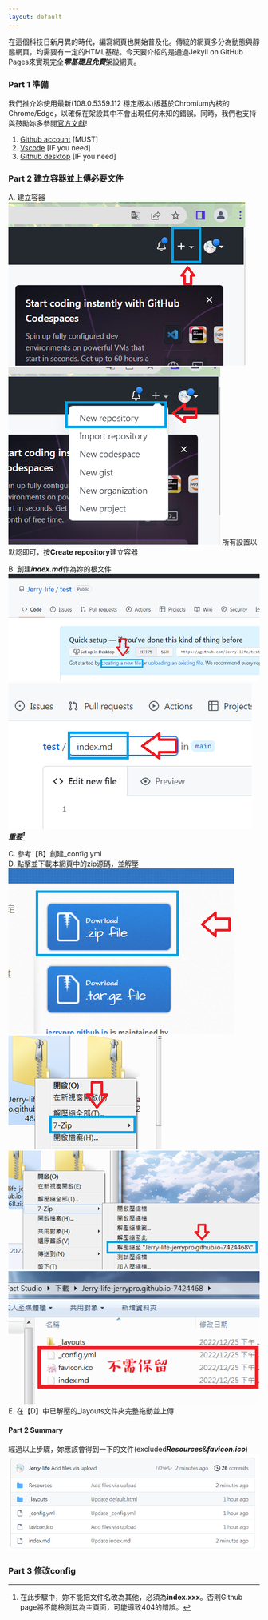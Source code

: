 ```yaml
---
layout: default
---
```

在這個科技日新月異的時代，編寫網頁也開始普及化。傳統的網頁多分為動態與靜態網頁，均需要有一定的HTML基礎。今天要介紹的是通過Jekyll on GitHub Pages來實現完全***零基礎且免費***架設網頁。
### Part 1 準備
我們推介妳使用最新(108.0.5359.112 穩定版本)版基於Chromium內核的Chrome/Edge，以確保在架設其中不會出現任何未知的錯誤。同時，我們也支持與鼓勵妳多參閱[官方文獻](https://docs.github.com/en)!
1. [Github account](https://github.com/signup?ref_cta=Sign+up&ref_loc=header+logged+out&ref_page=%2F&source=header-home) [MUST]
2. [Vscode](https://code.visualstudio.com/) [IF you need]
3. [Github desktop](https://desktop.github.com/) [IF you need]
### Part 2 建立容器並上傳必要文件
A. 建立容器<br/>
![step1](./Resources/resource1.png)
![step2](./Resources/resource2.png)
所有設置以默認即可，按**Create repository**建立容器

B. 創建***index.md***作為妳的根文件<br/>
![step1](./Resources/resource3.png)
![step2](./Resources/resource4.png)<br/>
***重要[^1]***

C. 參考【B】創建_config.yml<br/>
D. 點擊並下載本網頁中的zip源碼，並解壓<br/>
![step1](./Resources/resource5.png)
![step2](./Resources/resource6.png)
![step3](./Resources/resource7.png)
![step4](./Resources/resource8.png)<br/>
E. 在【D】中已解壓的_layouts文件夾完整拖動並上傳
#### Part 2 Summary
經過以上步驟，妳應該會得到一下的文件(excluded***Resources***&***favicon.ico***)
![Summary](./Resources/resource1-end.png)

### Part 3 修改config

[^1]: 在此步驟中，妳不能把文件名改為其他，必須為**index.xxx**。否則Github page將不能檢測其為主頁面，可能導致404的錯誤。

